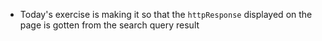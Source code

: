  - Today's exercise is making it so that the `httpResponse` displayed on the page is gotten from the search query result
